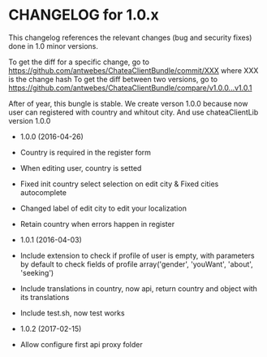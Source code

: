 CHANGELOG for 1.0.x
===================

This changelog references the relevant changes (bug and security fixes) done
in 1.0 minor versions.

To get the diff for a specific change, go to https://github.com/antwebes/ChateaClientBundle/commit/XXX where XXX is the change hash
To get the diff between two versions, go to https://github.com/antwebes/ChateaClientBundle/compare/v1.0.0...v1.0.1

After of year, this bungle is stable.
We create verson 1.0.0 because now user can registered with country and whitout city.
And use chateaClientLib version 1.0.0

* 1.0.0 (2016-04-26)

 * Country is required in the register form
 * When editing user, country is setted
 * Fixed init country select selection on edit city & Fixed cities autocomplete
 * Changed label of edit city to edit your localization
 * Retain country when errors happen in register
 
* 1.0.1 (2016-04-03)
 * Include extension to check if profile of user is empty, with parameters by default to check fields of profile array('gender', 'youWant', 'about', 'seeking')
 * Include translations in country, now api, return country and object with its translations
 * Include test.sh, now test works
 
* 1.0.2  (2017-02-15)
 * Allow configure first api proxy folder